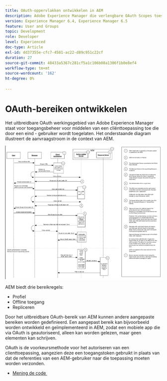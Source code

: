```yaml
---
title: OAuth-oppervlakken ontwikkelen in AEM
description: Adobe Experience Manager die verlengbare OAuth Scopes toestaat voor toegangsbeheer voor middelen van een cliënttoepassing die door een eind - gebruiker wordt toegelaten. Het onderstaande diagram illustreert de aanvraagstroom in de context van AEM.
version: Experience Manager 6.4, Experience Manager 6.5
feature: User and Groups
topic: Development
role: Developer
level: Experienced
doc-type: Article
exl-id: dd37355e-cfc7-4581-ac22-d89c951c22cf
duration: 27
source-git-commit: 48433a5367c281cf5a1c106b08a1306f1b0e8ef4
workflow-type: tm+mt
source-wordcount: '162'
ht-degree: 0%

---
```


# OAuth-bereiken ontwikkelen

Het uitbreidbare OAuth werkingsgebied van Adobe Experience Manager staat voor toegangsbeheer voor middelen van een cliënttoepassing toe die door een eind - gebruiker wordt toegelaten. Het onderstaande diagram illustreert de aanvraagstroom in de context van AEM.

![&#x200B; Oauth Scopes Flow &#x200B;](./assets/oauth-code-sample-develop/oauth-scopes-flow.png)

AEM biedt drie bereikregels:

* Profiel
* Offline toegang
* Repliceren

Door het uitbreidbare OAuth-bereik van AEM kunnen andere aangepaste bereiken worden gedefinieerd. Een aangepast bereik kan bijvoorbeeld worden ontwikkeld en geïmplementeerd in AEM, zodat een mobiele app die via OAuth is geautoriseerd, alleen kan worden gelezen, maar geen elementen kan schrijven.

OAuth is de voorkeursmethode voor het autoriseren van een clienttoepassing, aangezien deze een toegangstoken gebruikt in plaats van dat de referenties van een AEM-gebruiker naar die toepassing moeten worden verzonden.

* [&#x200B; Mening de code &#x200B;](https://github.com/Adobe-Consulting-Services/acs-aem-samples/blob/legacy/bundle/src/main/java/com/adobe/acs/samples/authentication/oauth/impl/SampleScopeWithPrivileges.java)
